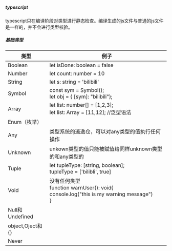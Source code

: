 ##### typescript

typescript只在编译阶段对类型进行静态检查。编译生成的js文件与普通的js文件是一样的，并不会进行类型校验。

##### 基础类型

| 类型             | 例子                                                         |
| ---------------- | ------------------------------------------------------------ |
| Boolean          | let isDone: boolean = false                                  |
| Number           | let count: number = 10                                       |
| String           | let s: string = 'bilibili'                                   |
| Symbol           | const sym = Symbol();<br />let obj = { [sym]: "bilibili"};   |
| Array            | let list: number[] = [1,2,3];<br />let list: Array<number> = [11,12]; //泛型语法 |
| Enum（枚举）     |                                                              |
| Any              | 类型系统的逃逸仓，可以对any类型的值执行任何操作              |
| Unknown          | unkown类型的值只能被赋值给同样unknown类型的和any类型的       |
| Tuple            | let tupleType: [string, boolean];<br />tupleType = ['bilibli', true] |
| Void             | 没有任何类型<br />function warnUser(): void{<br /> console.log("this is my warning message")<br />} |
| Null和Undefined  |                                                              |
| object,Oject和{} |                                                              |
| Never            |                                                              |

